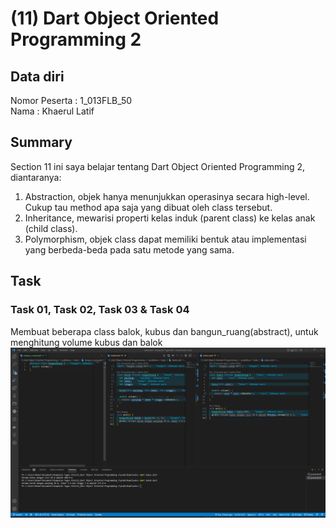 # (11) Dart Object Oriented Programming 2
## Data diri 
Nomor Peserta  : 1_013FLB_50  <br />
Nama : Khaerul Latif

## Summary 
Section 11 ini saya belajar tentang Dart Object Oriented Programming 2, diantaranya:
1. Abstraction, objek hanya menunjukkan operasinya secara high-level. Cukup tau method apa saja yang dibuat oleh class tersebut.
2. Inheritance, mewarisi properti kelas induk (parent class) ke kelas anak (child class). 
3. Polymorphism, objek class dapat memiliki bentuk atau implementasi yang berbeda-beda pada satu metode yang sama.
## Task
### Task 01, Task 02, Task 03 & Task 04
Membuat beberapa class balok, kubus dan bangun_ruang(abstract), untuk menghitung volume kubus dan balok
![imgSoalTask01](/11_Dart%20Object%20Oriented%20Programming%202/screenshoot/task01_task02_task03_task04.png)